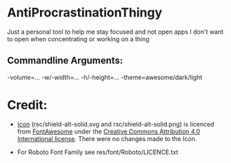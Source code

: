 # AntiProcrastinationThingy

Just a personal tool to help me stay focused and not open apps I don't want to open when concentrating or working on a
thing

## Commandline Arguments:
-volume=...
-w/-width=...
-h/-height=...
-theme=awesome/dark/light

# Credit:

- [Icon](https://fontawesome.com/icons/shield-alt?style=solid) (rsc/shield-alt-solid.svg and rsc/shield-alt-solid.png)
  is licenced from [FontAwesome](https://fontawesome.com/) under
  the [Creative Commons Attribution 4.0 International license](https://fontawesome.com/license). There were no changes
  made to the Icon.
  
- For Roboto Font Family see res/font/Roboto/LICENCE.txt
